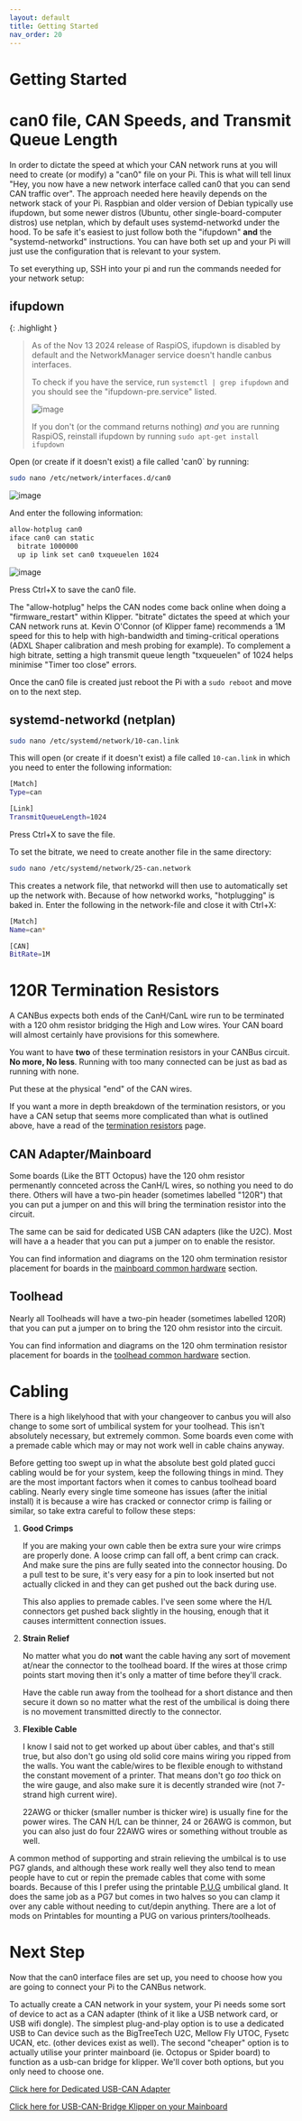 ```yaml
---
layout: default 
title: Getting Started 
nav_order: 20
---
```


# Getting Started

# can0 file, CAN Speeds, and Transmit Queue Length

In order to dictate the speed at which your CAN network runs at you will need to create (or modify) a "can0" file on your Pi. This is what will tell linux "Hey, you now have a new network interface called can0 that you can send CAN traffic over". The approach needed here heavily depends on the network stack of your Pi. Raspbian and older version of Debian typically use ifupdown, but some newer distros (Ubuntu, other single-board-computer distros) use netplan, which by default uses systemd-networkd under the hood. To be safe it's easiest to just follow both the "ifupdown" **and** the "systemd-networkd" instructions. You can have both set up and your Pi will just use the configuration that is relevant to your system.

To set everything up, SSH into your pi and run the commands needed for your network setup:

## ifupdown

{: .highlight }
>As of the Nov 13 2024 release of RaspiOS, ifupdown is disabled by default and the NetworkManager service doesn't handle canbus interfaces.
>
>To check if you have the service, run `systemctl | grep ifupdown` and you should see the "ifupdown-pre.service" listed.
>
>![image](https://github.com/user-attachments/assets/f4b7dd15-2ee6-44d5-9ad0-8d2a303059e2)
>
>If you don't (or the command returns nothing) *and* you are running RaspiOS, reinstall ifupdown by running `sudo apt-get install ifupdown`
>

Open (or create if it doesn't exist) a file called 'can0` by running:

```bash
sudo nano /etc/network/interfaces.d/can0
```
  ![image](https://user-images.githubusercontent.com/124253477/221327674-fad20589-1a5b-4d68-b2d9-2596553f64ab.png)

And enter the following information:

```bash
allow-hotplug can0
iface can0 can static
  bitrate 1000000
  up ip link set can0 txqueuelen 1024
```

![image](https://user-images.githubusercontent.com/124253477/221378593-9a0fcdb5-082c-454e-94bd-08a6dc449d34.png)

Press Ctrl+X to save the can0 file.

The "allow-hotplug" helps the CAN nodes come back online when doing a "firmware_restart" within Klipper.
"bitrate" dictates the speed at which your CAN network runs at. Kevin O'Connor (of Klipper fame) recommends a 1M speed for this to help with high-bandwidth and timing-critical operations (ADXL Shaper calibration and mesh probing for example).
To complement a high bitrate, setting a high transmit queue length "txqueuelen" of 1024 helps minimise "Timer too close" errors.

Once the can0 file is created just reboot the Pi with a `sudo reboot` and move on to the next step.

## systemd-networkd (netplan)
```bash
sudo nano /etc/systemd/network/10-can.link
```
This will open (or create if it doesn't exist) a file called `10-can.link` in which you need to enter the following information:
```bash
[Match]
Type=can

[Link]
TransmitQueueLength=1024
```
Press Ctrl+X to save the file.

To set the bitrate, we need to create another file in the same directory:
```bash
sudo nano /etc/systemd/network/25-can.network
```
This creates a network file, that networkd will then use to automatically set up the network with. Because of how networkd works, "hotplugging" is baked in.
Enter the following in the network-file and close it with Ctrl+X:
```bash
[Match]
Name=can*

[CAN]
BitRate=1M
```
  
# 120R Termination Resistors

A CANBus expects both ends of the CanH/CanL wire run to be terminated with a 120 ohm resistor bridging the High and Low wires. Your CAN board will almost certainly have provisions for this somewhere. 

You want to have **two** of these termination resistors in your CANBus circuit. **No more, No less**. Running with too many connected can be just as bad as running with none.

Put these at the physical "end" of the CAN wires.

If you want a more in depth breakdown of the termination resistors, or you have a CAN setup that seems more complicated than what is outlined above, have a read of the [termination resistors](./troubleshooting/termination_resistor_info.md) page.


## CAN Adapter/Mainboard

Some boards (Like the BTT Octopus) have the 120 ohm resistor permenantly connceted across the CanH/L wires, so nothing you need to do there. Others will have a two-pin header (sometimes labelled "120R") that you can put a jumper on and this will bring the termination resistor into the circuit.

The same can be said for dedicated USB CAN adapters (like the U2C). Most will have a a header that you can put a jumper on to enable the resistor.

You can find information and diagrams on the 120 ohm termination resistor placement for boards in the [mainboard common hardware](./mainboard_flashing/common_hardware) section.

## Toolhead

Nearly all Toolheads will have a two-pin header (sometimes labelled 120R) that you can put a jumper on to bring the 120 ohm resistor into the circuit.

You can find information and diagrams on the 120 ohm termination resistor placement for boards in the [toolhead common hardware](./toolhead_flashing/common_hardware) section.
  
# Cabling

There is a high likelyhood that with your changeover to canbus you will also change to some sort of umbilical system for your toolhead. This isn't absolutely necessary, but extremely common. Some boards even come with a premade cable which may or may not work well in cable chains anyway.

Before getting too swept up in what the absolute best gold plated gucci cabling would be for your system, keep the following things in mind. They are the most
important factors when it comes to canbus toolhead board cabling. Nearly every single time someone has issues (after the initial install) it is because a wire has
cracked or connector crimp is failing or similar, so take extra careful to follow these steps:

1. **Good Crimps**

    If you are making your own cable then be extra sure your wire crimps are properly done. A loose crimp can fall off, a bent crimp can crack. And make sure the
    pins are fully seated into the connector housing. Do a pull test to be sure, it's very easy for a pin to look inserted but not actually clicked in and they can
    get pushed out the back during use.
  
    This also applies to premade cables. I've seen some where the H/L connectors get pushed back slightly in the housing, enough that it causes intermittent connection
    issues.
   
2. **Strain Relief**

    No matter what you do **not** want the cable having any sort of movement at/near the connector to the toolhead board. If the wires at those crimp points start 
    moving then it's only a matter of time before they'll crack.

    Have the cable run away from the toolhead for a short distance and then secure it down so no matter what the rest of the umbilical is doing there is no movement
    transmitted directly to the connector.

3. **Flexible Cable**
   
    I know I said not to get worked up about über cables, and that's still true, but also don't go using old solid core mains wiring you ripped from the walls.
    You want the cable/wires to be flexible enough to withstand the constant movement of a printer. That means don't go *too* thick on the wire gauge, and also make
    sure it is decently stranded wire (not 7-strand high current wire).
    
    22AWG or thicker (smaller number is thicker wire) is usually fine for the power wires. The CAN H/L can be thinner, 24 or 26AWG is common, but you can also just 
    do four 22AWG wires or something without trouble as well.

A common method of supporting and strain relieving the umbilcal is to use PG7 glands, and although these work really well they also tend to mean people have to cut
or repin the premade cables that come with some boards. Because of this I prefer using the printable [P.U.G](https://www.printables.com/model/378567-pug-parametric-umbilical-gland) umbilical gland. It does the same job as a PG7 but comes in two halves so you can clamp it over any cable without needing to cut/depin anything.
There are a lot of mods on Printables for mounting a PUG on various printers/toolheads.
   

# Next Step

Now that the can0 interface files are set up, you need to choose how you are going to connect your Pi to the CANBus network.

To actually create a CAN network in your system, your Pi needs some sort of device to act as a CAN adapter (think of it like a USB network card, or USB wifi dongle). The simplest plug-and-play option is to use a dedicated USB to Can device such as the BigTreeTech U2C, Mellow Fly UTOC, Fysetc UCAN, etc. (other devices exist as well). The second "cheaper" option is to actually utilise your printer mainboard (ie. Octopus or Spider board) to function as a usb-can bridge for klipper. We'll cover both options, but you only need to choose one.

[Click here for Dedicated USB-CAN Adapter](./Dedicated_USB_Can_Device.html)

[Click here for USB-CAN-Bridge Klipper on your Mainboard](./USB_CAN_Bridge_Mainboard.html)

